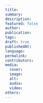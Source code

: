 ```yaml
---
title:
summary:
description:
featured: false
author:
publication:
tags:
draft: true
publishedAt:
language:
permalink:
contributors:
media:
  cover:
  image:
  alt:
  audio:
  video:
others:
---
```

